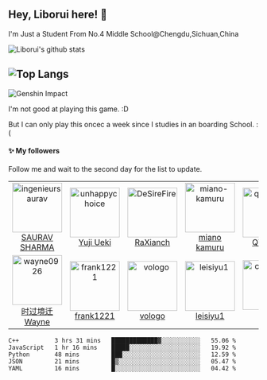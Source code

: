 ## Hey, Liborui  here! :wave: 
I'm Just a Student From No.4 Middle School@Chengdu,Sichuan,China


![Liborui's github stats](https://github-readme-stats.vercel.app/api?username=lbr77)

![Top Langs](https://github-readme-stats.vercel.app/api/top-langs/?username=lbr77&layout=compact)
---

![Genshin Impact](https://genshin-card.getloli.com/17/273618005.png)

I'm not good at playing this game. :D

But I can only play this oncec a week since I studies in an boarding School. :(

#### :sparkles: My followers

Follow me and wait to the second day for the list to update. 

<!--START_SECTION:top-followers-->
<table>
  <tr>
    <td align="center">
      <a href="https://github.com/ingenieursaurav">
        <img src="https://avatars2.githubusercontent.com/u/11607373" width="100px;" alt="ingenieursaurav"/>
      </a>
      <br />
      <a href="https://github.com/ingenieursaurav">SAURAV SHARMA</a>
    </td>
    <td align="center">
      <a href="https://github.com/unhappychoice">
        <img src="https://avatars2.githubusercontent.com/u/5608948" width="100px;" alt="unhappychoice"/>
      </a>
      <br />
      <a href="https://github.com/unhappychoice">Yuji Ueki</a>
    </td>
    <td align="center">
      <a href="https://github.com/DeSireFire">
        <img src="https://avatars2.githubusercontent.com/u/18726905" width="100px;" alt="DeSireFire"/>
      </a>
      <br />
      <a href="https://github.com/DeSireFire">RaXianch</a>
    </td>
    <td align="center">
      <a href="https://github.com/miano-kamuru">
        <img src="https://avatars2.githubusercontent.com/u/63651644" width="100px;" alt="miano-kamuru"/>
      </a>
      <br />
      <a href="https://github.com/miano-kamuru">miano kamuru</a>
    </td>
    <td align="center">
      <a href="https://github.com/qwqcode">
        <img src="https://avatars2.githubusercontent.com/u/22412567" width="100px;" alt="qwqcode"/>
      </a>
      <br />
      <a href="https://github.com/qwqcode">QWQAQ</a>
    </td>
    <td align="center">
      <a href="https://github.com/Zfour">
        <img src="https://avatars2.githubusercontent.com/u/19563906" width="100px;" alt="Zfour"/>
      </a>
      <br />
      <a href="https://github.com/Zfour">Zfour</a>
    </td>
    <td align="center">
      <a href="https://github.com/2X-ercha">
        <img src="https://avatars2.githubusercontent.com/u/72645310" width="100px;" alt="2X-ercha"/>
      </a>
      <br />
      <a href="https://github.com/2X-ercha">noionion</a>
    </td>
  </tr>
  <tr>
    <td align="center">
      <a href="https://github.com/wayne0926">
        <img src="https://avatars2.githubusercontent.com/u/63389859" width="100px;" alt="wayne0926"/>
      </a>
      <br />
      <a href="https://github.com/wayne0926">时过境迁Wayne</a>
    </td>
    <td align="center">
      <a href="https://github.com/frank1221">
        <img src="https://avatars2.githubusercontent.com/u/67230058" width="100px;" alt="frank1221"/>
      </a>
      <br />
      <a href="https://github.com/frank1221">frank1221</a>
    </td>
    <td align="center">
      <a href="https://github.com/vologo">
        <img src="https://avatars2.githubusercontent.com/u/65098722" width="100px;" alt="vologo"/>
      </a>
      <br />
      <a href="https://github.com/vologo">vologo</a>
    </td>
    <td align="center">
      <a href="https://github.com/leisiyu1">
        <img src="https://avatars2.githubusercontent.com/u/53390868" width="100px;" alt="leisiyu1"/>
      </a>
      <br />
      <a href="https://github.com/leisiyu1">leisiyu1</a>
    </td>
    <td align="center">
      <a href="https://github.com/chengliyi">
        <img src="https://avatars2.githubusercontent.com/u/42287615" width="100px;" alt="chengliyi"/>
      </a>
      <br />
      <a href="https://github.com/chengliyi">礼仪</a>
    </td>
    <td align="center">
      <a href="https://github.com/MDSjk">
        <img src="https://avatars2.githubusercontent.com/u/49581883" width="100px;" alt="MDSjk"/>
      </a>
      <br />
      <a href="https://github.com/MDSjk">Noir_</a>
    </td>
    <td align="center">
      <a href="https://github.com/yaBorn">
        <img src="https://avatars2.githubusercontent.com/u/80666908" width="100px;" alt="yaBorn"/>
      </a>
      <br />
      <a href="https://github.com/yaBorn">干拌刀削~</a>
    </td>
  </tr>
</table>
<!--END_SECTION:top-followers-->

<!--START_SECTION:waka-->
```text
C++          3 hrs 31 mins   █████████████▓░░░░░░░░░░░   55.06 % 
JavaScript   1 hr 16 mins    █████░░░░░░░░░░░░░░░░░░░░   19.92 % 
Python       48 mins         ███░░░░░░░░░░░░░░░░░░░░░░   12.59 % 
JSON         21 mins         █▒░░░░░░░░░░░░░░░░░░░░░░░   05.47 % 
YAML         16 mins         █░░░░░░░░░░░░░░░░░░░░░░░░   04.42 % 
```
<!--END_SECTION:waka-->

